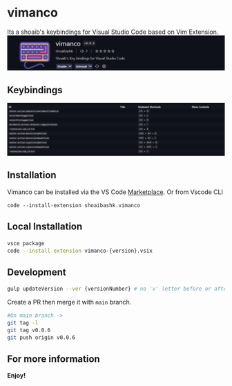 
# vimanco

Its a shoaib's keybindings for Visual Studio Code based on Vim Extension.
![Alt text](Assets/banner.png)

## Keybindings

![Alt text](Assets/keybindings.png)

## Installation

Vimanco can be installed via the VS Code [Marketplace](https://marketplace.visualstudio.com/items?itemName=shoaibashk.vimanco). Or from Vscode CLI

```shell
code --install-extension shoaibashk.vimanco
```

## Local Installation

```sh
vsce package
code --install-extension vimanco-{version}.vsix
```

## Development

```sh
gulp updateVersion --ver {versionNumber} # no 'v' letter before or after.
```

Create a PR then merge it with `main` branch.

```sh
#On main branch ->
git tag -l
git tag v0.0.6
git push origin v0.0.6
```

## For more information

**Enjoy!**
